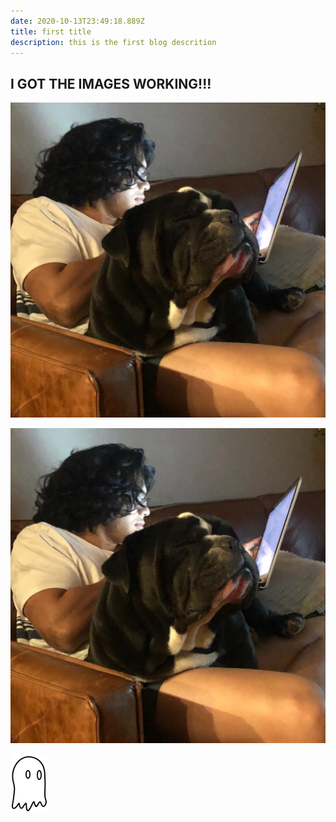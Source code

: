 ```yaml
---
date: 2020-10-13T23:49:18.889Z
title: first title
description: this is the first blog descrition
---
```


## I GOT THE IMAGES WORKING!!!

![stanley](../assets/test.jpg)

![stanley](../assets/test.jpg)

![ghosty](../assets/ghost_logo.png "ghosty")
